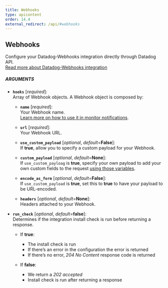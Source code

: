 ```yaml
---
title: Webhooks
type: apicontent
order: 14.4
external_redirect: /api/#webhooks
---
```


## Webhooks

Configure your Datadog-Webhooks integration directly through Datadog API.  
[Read more about Datadog-Webhooks integration](/integrations/webhooks)

##### ARGUMENTS

* **`hooks`** [*required*]:  
    Array of Webhook objects. A Webhook object is composed by:

    * **`name`** [*required*]:  
        Your Webhook name.  
        [Learn more on how to use it in monitor notifications](/monitors/notifications).
    * **`url`** [*required*]:  
        Your Webhook URL.
    * **`use_custom_payload`** [*optional*, *default*=**False**]:  
        If **true**, allow you to specify a custom payload for your Webhook. 
    
    * **`custom_payload`** [*optional*, *default*=**None**]:  
        If `use_custom_payloag` is **true**, specify your own payload to add your own custom fields to the request [using those variables](integrations/webhooks/#usage).

    * **`encode_as_form`** [*optional*, *default*=**False**]:  
        If `use_custom_payload` is **true**, set this to **true** to have your payload to be URL-encoded.
    * **`headers`** [*optional*, *default*=**None**]:  
        Headers attached to your Webhook.

* **`run_check`** [*optional*, *default*=**false**]:  
    Determines if the integration install check is run before returning a response.

    * If **true**:

        - The install check is run
        - If there’s an error in the configuration the error is returned
        - If there’s no error, *204 No Content* response code is returned

    * If **false**:

        - We return a *202 accepted*
        - Install check is run after returning a response